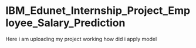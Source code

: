 # IBM_Edunet_Internship_Project_Employee_Salary_Prediction
Here i am uploading my project working how did i apply model
